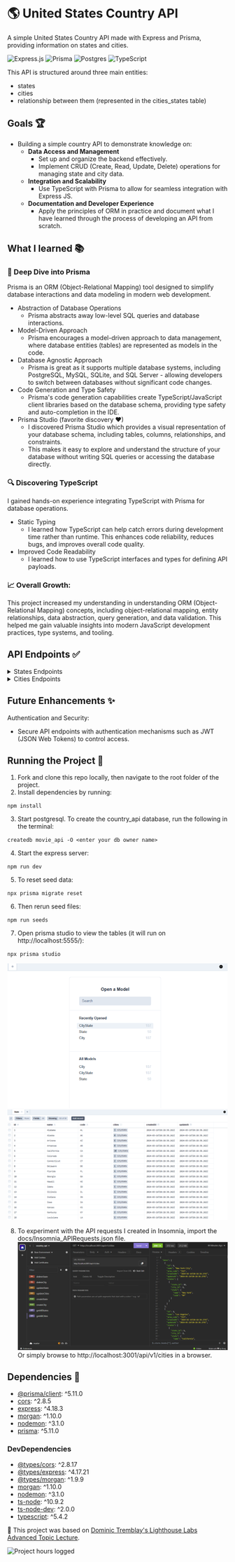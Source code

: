 # 🌎 United States Country API
A simple United States Country API made with Express and Prisma, providing information on states and cities.

![Express.js](https://img.shields.io/badge/express.js-%23404d59.svg?style=for-the-badge&logo=express&logoColor=%2361DAFB)
![Prisma](https://img.shields.io/badge/Prisma-3982CE?style=for-the-badge&logo=Prisma&logoColor=white)
![Postgres](https://img.shields.io/badge/postgres-%23316192.svg?style=for-the-badge&logo=postgresql&logoColor=white)
![TypeScript](https://img.shields.io/badge/typescript-%23007ACC.svg?style=for-the-badge&logo=typescript&logoColor=white)


This API is structured around three main entities: 
- states
- cities
- relationship between them (represented in the cities_states table)

## Goals 🏆
- Building a simple country API to demonstrate knowledge on:
  - <b>Data Access and Management</b>
    - Set up and organize the backend effectively.
    - Implement CRUD (Create, Read, Update, Delete) operations for managing state and city data.
  - <b> Integration and Scalability</b> 
    - Use TypeScript with Prisma to allow for seamless integration with Express JS.
  - <b>Documentation and Developer Experience</b> 
    - Apply the principles of ORM in practice and document what I have learned through the process of developing an API from scratch.

## What I learned 📚

### 🎨 Deep Dive into Prisma 
Prisma is an ORM (Object-Relational Mapping) tool designed to simplify database interactions and data modeling in modern web development.
- Abstraction of Database Operations
  - Prisma abstracts away low-level SQL queries and database interactions.
- Model-Driven Approach
  - Prisma encourages a model-driven approach to data management, where database entities (tables) are represented as models in the code. 
- Database Agnostic Approach
  - Prisma is great as it supports multiple database systems, including PostgreSQL, MySQL, SQLite, and SQL Server - allowing developers to switch between databases without significant code changes.
- Code Generation and Type Safety
  - Prisma's code generation capabilities create TypeScript/JavaScript client libraries based on the database schema, providing type safety and auto-completion in the IDE.
- Prisma Studio (favorite discovery ♥)
  - I discovered Prisma Studio which provides a visual representation of your database schema, including tables, columns, relationships, and constraints. 
  - This makes it easy to explore and understand the structure of your database without writing SQL queries or accessing the database directly.


### 🔍 Discovering TypeScript
I gained hands-on experience integrating TypeScript with Prisma for database operations. 
- Static Typing
  - I learned how TypeScript can help catch errors during development time rather than runtime. This enhances code reliability, reduces bugs, and improves overall code quality.
- Improved Code Readability
  - I learned how to use TypeScript interfaces and types for defining API payloads. 

### 📈 Overall Growth:
This project increased my understanding in understanding ORM (Object-Relational Mapping) concepts, including object-relational mapping, entity relationships, data abstraction, query generation, and data validation. This helped me gain valuable insights into modern JavaScript development practices, type systems, and tooling.

## API Endpoints ✅
<details>
  <summary>States Endpoints</summary>
    
    - GET All States
    Description: Retrieve all states from the database.
    Endpoint: GET /api/v1/states
    
    - GET State by ID
    Description: Retrieve a state by its ID.
    Endpoint: GET /api/v1/states/:id
    
    - CREATE State
    Description: Create a new state.
    Endpoint: POST /api/v1/states
    
    - UPDATE State
    Description: Update an existing state by its ID.
    Endpoint: PUT /api/v1/states/:id
    
    - DELETE State
    Description: Delete a state by its ID.
    Endpoint: DELETE /api/v1/states/:id
    
</details>
<details>
  <summary>Cities Endpoints</summary>
    
    - GET All Cities
    Description: Retrieve all cities from the database.
    Endpoint: GET /api/v1/cities
    
    - GET City by ID
    Description: Retrieve a city by its ID.
    Endpoint: GET /api/v1/cities/:id
    
    - CREATE City
    Description: Create a new city.
    Endpoint: POST /api/v1/cities
    
    - UPDATE City
    Description: Update an existing city by its ID.
    Endpoint: PUT /api/v1/cities/:id
    
    - DELETE City
    Description: Delete a city by its ID.
    Endpoint: DELETE /api/v1/cities/:id
    
</details>

## Future Enhancements ✨
Authentication and Security:
- Secure API endpoints with authentication mechanisms such as JWT (JSON Web Tokens) to control access.

## Running the Project 🏃
1. Fork and clone this repo locally, then navigate to the root folder of the project.
2. Install dependencies by running:
```
npm install
```
3. Start postgresql. To create the country_api database, run the following in the terminal: 
```
createdb movie_api -O <enter your db owner name>
``` 
4. Start the express server:
```
npm run dev
```
5. To reset seed data: 
```
npx prisma migrate reset
```
6. Then rerun seed files: 
```
npm run seeds
```
7. Open prisma studio to view the tables (it will run on http://localhost:5555/):
```
npx prisma studio
```
![Prisma Studio](docs/prisma_studio.png)
![Prisma Studio - State Data](docs/state_data.png)

8. To experiment with the API requests I created in Insomnia, import the docs/Insomnia_APIRequests.json file.
![Insomnia API Requests](docs/insomnia_requests.png)
Or simply browse to http://localhost:3001/api/v1/cities in a browser.

## Dependencies 🔧

- [@prisma/client](https://www.npmjs.com/package/@prisma/client): ^5.11.0
- [cors](https://www.npmjs.com/package/cors): ^2.8.5
- [express](https://www.npmjs.com/package/express): ^4.18.3
- [morgan](https://www.npmjs.com/package/morgan): ^1.10.0
- [nodemon](https://www.npmjs.com/package/nodemon): ^3.1.0
- [prisma](https://www.npmjs.com/package/prisma): ^5.11.0

### DevDependencies

- [@types/cors](https://www.npmjs.com/package/@types/cors): ^2.8.17
- [@types/express](https://www.npmjs.com/package/@types/express): ^4.17.21
- [@types/morgan](https://www.npmjs.com/package/@types/morgan): ^1.9.9
- [morgan](https://www.npmjs.com/package/morgan): ^1.10.0
- [nodemon](https://www.npmjs.com/package/nodemon): ^3.1.0
- [ts-node](https://www.npmjs.com/package/ts-node): ^10.9.2
- [ts-node-dev](https://www.npmjs.com/package/ts-node-dev): ^2.0.0
- [typescript](https://www.npmjs.com/package/typescript): ^5.4.2


🧠 This project was based on <a href="https://github.com/DominicTremblay/w10d3_api/tree/full_demo_with_authentication">Dominic Tremblay's Lighthouse Labs Advanced Topic Lecture</a>.

![Project hours logged](https://img.shields.io/badge/Project_Hours_Logged-10.5_h-blue)
